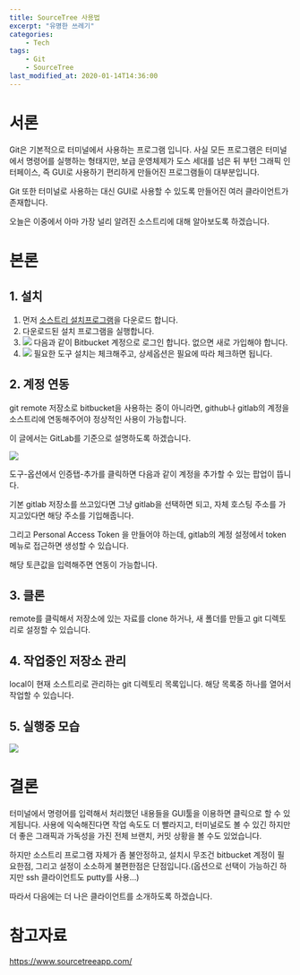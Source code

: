 ```yaml
---
title: SourceTree 사용법
excerpt: "유명한 쓰레기"
categories:
    - Tech
tags:
    - Git
    - SourceTree
last_modified_at: 2020-01-14T14:36:00
---
```


서론
===

Git은 기본적으로 터미널에서 사용하는 프로그램 입니다. 사실 모든 프로그램은 터미널에서 명령어를 실행하는 형태지만, 보급 운영체제가 도스 세대를 넘은 뒤 부턴 그래픽 인터페이스, 즉 GUI로 사용하기 편리하게 만들어진 프로그램들이 대부분입니다.

Git 또한 터미널로 사용하는 대신 GUI로 사용할 수 있도록 만들어진 여러 클라이언트가 존재합니다.

오늘은 이중에서 아마 가장 널리 알려진 소스트리에 대해 알아보도록 하겠습니다.

본론
===

## 1. 설치

1. 먼저 [소스트리 설치프로그램](https://www.sourcetreeapp.com/)을 다운로드 합니다. 
2. 다운로드된 설치 프로그램을 실행합니다.
3. ![](https://chisacam.github.io/assets/image/ST_1.png)
    다음과 같이 Bitbucket 계정으로 로그인 합니다. 없으면 새로 가입해야 합니다.
4. ![](https://chisacam.github.io/assets/image/ST_2.png)
    필요한 도구 설치는 체크해주고, 상세옵션은 필요에 따라 체크하면 됩니다.

## 2. 계정 연동

git remote 저장소로 bitbucket을 사용하는 중이 아니라면, github나 gitlab의 계정을 소스트리에 연동해주어야 정상적인 사용이 가능합니다.

이 글에서는 GitLab를 기준으로 설명하도록 하겠습니다.

![](https://chisacam.github.io/assets/image/ST_4.png)

도구-옵션에서 인증탭-추가를 클릭하면 다음과 같이 계정을 추가할 수 있는 팝업이 뜹니다.

기본 gitlab 저장소를 쓰고있다면 그냥 gitlab을 선택하면 되고, 자체 호스팅 주소를 가지고있다면 해당 주소를 기입해줍니다.

그리고 Personal Access Token 을 만들어야 하는데, gitlab의 계정 설정에서 token 메뉴로 접근하면 생성할 수 있습니다.

해당 토큰값을 입력해주면 연동이 가능합니다.

## 3. 클론

remote를 클릭해서 저장소에 있는 자료를 clone 하거나, 새 폴더를 만들고 git 디렉토리로 설정할 수 있습니다.

## 4. 작업중인 저장소 관리

local이 현재 소스트리로 관리하는 git 디렉토리 목록입니다.
해당 목록중 하나를 열어서 작업할 수 있습니다. 

## 5. 실행중 모습

![](https://chisacam.github.io/assets/image/ST_5.png)

결론
===

터미널에서 명령어를 입력해서 처리했던 내용들을 GUI툴을 이용하면 클릭으로 할 수 있게됩니다. 사용에 익숙해진다면 작업 속도도 더 빨라지고, 터미널로도 볼 수 있긴 하지만 더 좋은 그래픽과 가독성을 가진 전체 브랜치, 커밋 상황을 볼 수도 있었습니다.

하지만 소스트리 프로그램 자체가 좀 불안정하고, 설치시 무조건 bitbucket 계정이 필요한점, 그리고 설정이 소소하게 불편한점은 단점입니다.(옵션으로 선택이 가능하긴 하지만 ssh 클라이언트도 putty를 사용...)

따라서 다음에는 더 나은 클라이언트를 소개하도록 하겠습니다.

참고자료
===

https://www.sourcetreeapp.com/